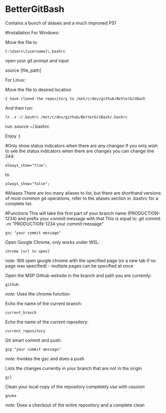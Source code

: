 # BetterGitBash
Contains a bunch of aliases and a much improved PS1

#Installation
For Windows:

Move the file to 
    
    C:\Users\[username]\.bashrc

open your git prompt and input

source [file\_path]

For Linux:

Move the file to desired location

    I have cloned the repository to /mnt/c/dev/github/BetterGitBash
    
And then run:
    
    ln -s ~/.bashrc /mnt/c/dev/github/BetterGitBash/.bashrc

run: source ~/.bashrc

Enjoy :)

#Only show status indicators when there are any changes
If you only wish to see the status indicators when there are changes you can change line 244:

    always_show="true";

to

    always_show="false";

#Aliases
There are too many aliases to list, but there are shorthand versions of most common git operations,
refer to the aliases section in .bashrc for a complete list.

#Functions
This will take the first part of your branch name (PRODUCTION-1234) and prefix your commit message with that
This is equal to: git commit -m "PRODUCTION-1234 your commit message"

    gsc "your commit message"

Open Google Chrome, only works under WSL:

    chrome [url to open]

_note:_ Will open google chrome with the specified page 
(or a new tab if no page was specified) - multiple pages can be specified at once

Open the MSP Github website in the branch and path you are currently:

    github

_note:_ Uses the chrome function

Echo the name of the current branch:

    current_branch

Echo the name of the current repository:

    current_repository

Git smart commit and push:

    gcp "your commit message"

_note:_ Invokes the gsc and does a push

Lists the changes currently in your branch that are not in the origin

    gcl

Clean your local copy of the repository completely _use with causion_

    gnuke

_note:_ Does a checkout of the entire repository and a complete clean
